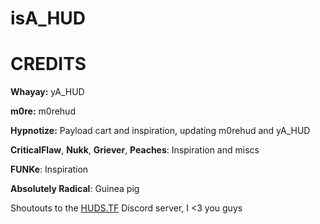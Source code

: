 # isA_HUD


<a>CREDITS</a>
====

**Whayay:** yA_HUD

**m0re:** m0rehud

**Hypnotize:** Payload cart and inspiration, updating m0rehud and yA_HUD

**CriticalFlaw**, **Nukk**, **Griever**, **Peaches**: Inspiration and miscs

**FUNKe**: Inspiration

**Absolutely Radical**: Guinea pig

Shoutouts to the [HUDS.TF](https://huds.tf) Discord server, I <3 you guys
